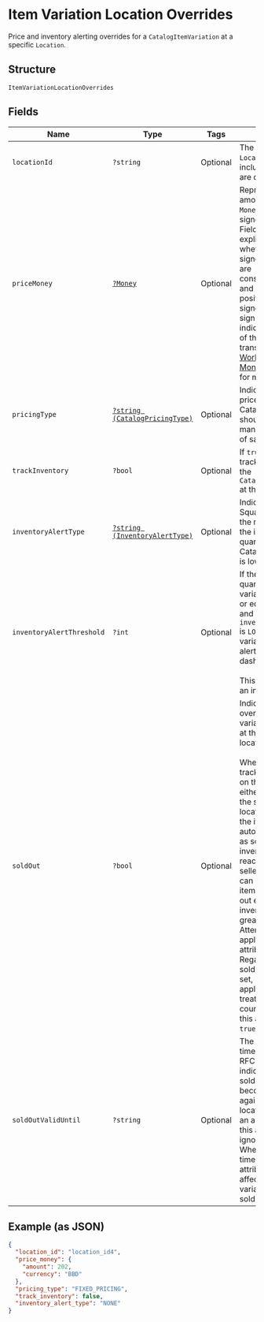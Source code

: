 
# Item Variation Location Overrides

Price and inventory alerting overrides for a `CatalogItemVariation` at a specific `Location`.

## Structure

`ItemVariationLocationOverrides`

## Fields

| Name | Type | Tags | Description | Getter | Setter |
|  --- | --- | --- | --- | --- | --- |
| `locationId` | `?string` | Optional | The ID of the `Location`. This can include locations that are deactivated. | getLocationId(): ?string | setLocationId(?string locationId): void |
| `priceMoney` | [`?Money`](../../doc/models/money.md) | Optional | Represents an amount of money. `Money` fields can be signed or unsigned.<br>Fields that do not explicitly define whether they are signed or unsigned are<br>considered unsigned and can only hold positive amounts. For signed fields, the<br>sign of the value indicates the purpose of the money transfer. See<br>[Working with Monetary Amounts](https://developer.squareup.com/docs/build-basics/working-with-monetary-amounts)<br>for more information. | getPriceMoney(): ?Money | setPriceMoney(?Money priceMoney): void |
| `pricingType` | [`?string (CatalogPricingType)`](../../doc/models/catalog-pricing-type.md) | Optional | Indicates whether the price of a CatalogItemVariation should be entered manually at the time of sale. | getPricingType(): ?string | setPricingType(?string pricingType): void |
| `trackInventory` | `?bool` | Optional | If `true`, inventory tracking is active for the `CatalogItemVariation` at this `Location`. | getTrackInventory(): ?bool | setTrackInventory(?bool trackInventory): void |
| `inventoryAlertType` | [`?string (InventoryAlertType)`](../../doc/models/inventory-alert-type.md) | Optional | Indicates whether Square should alert the merchant when the inventory quantity of a CatalogItemVariation is low. | getInventoryAlertType(): ?string | setInventoryAlertType(?string inventoryAlertType): void |
| `inventoryAlertThreshold` | `?int` | Optional | If the inventory quantity for the variation is less than or equal to this value and `inventory_alert_type`<br>is `LOW_QUANTITY`, the variation displays an alert in the merchant dashboard.<br><br>This value is always an integer. | getInventoryAlertThreshold(): ?int | setInventoryAlertThreshold(?int inventoryAlertThreshold): void |
| `soldOut` | `?bool` | Optional | Indicates whether the overridden item variation is sold out at the specified location.<br><br>When inventory tracking is enabled on the item variation either globally or at the specified location,<br>the item variation is automatically marked as sold out when its inventory count reaches zero. The seller<br>can manually set the item variation as sold out even when the inventory count is greater than zero.<br>Attempts by an application to set this attribute are ignored. Regardless how the sold-out status is set,<br>applications should treat its inventory count as zero when this attribute value is `true`. | getSoldOut(): ?bool | setSoldOut(?bool soldOut): void |
| `soldOutValidUntil` | `?string` | Optional | The seller-assigned timestamp, of the RFC 3339 format, to indicate when this sold-out variation<br>becomes available again at the specified location. Attempts by an application to set this attribute are ignored.<br>When the current time is later than this attribute value, the affected item variation is no longer sold out. | getSoldOutValidUntil(): ?string | setSoldOutValidUntil(?string soldOutValidUntil): void |

## Example (as JSON)

```json
{
  "location_id": "location_id4",
  "price_money": {
    "amount": 202,
    "currency": "BBD"
  },
  "pricing_type": "FIXED_PRICING",
  "track_inventory": false,
  "inventory_alert_type": "NONE"
}
```

